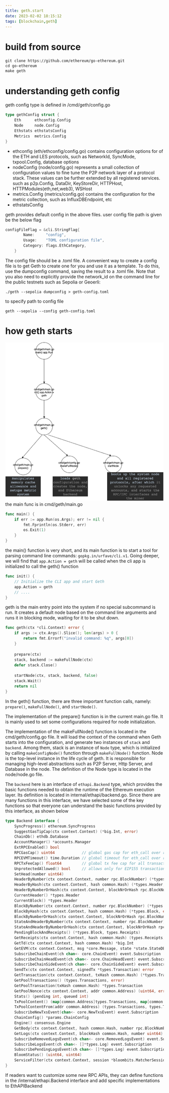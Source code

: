 ```yaml
---
title: geth.start
date: 2023-02-02 18:15:12
tags: [blockchain,geth]
---
```


# build from source
```
git clone https://github.com/ethereum/go-ethereum.git
cd go-ethereum
make geth
```

# understanding geth config
geth config type is defined in /cmd/geth/config.go
```go
type gethConfig struct {
	Eth      ethconfig.Config
	Node     node.Config
	Ethstats ethstatsConfig
	Metrics  metrics.Config
}
```
- ethconfig (eth/ethconfig/config.go)
contains configuration options for of the ETH and LES protocols, such as NetworkId, SyncMode, txpool.Config, database options
- nodeConfig (node/config.go)
represents a small collection of configuration values to fine tune the P2P network layer of a protocol stack. These values can be further extended by all registered services. such as p2p.Config, DataDir, KeyStoreDir, HTTPHost, HTTPModules(eth,net,web3), WSHost
- metrics.Config (metrics/config.go)
contains the configuration for the metric collection, such as InfluxDBEndpoint, etc
- ethstatsConfig

geth provides default config in the above files. user config file path is given be the below flag
```go
configFileFlag = &cli.StringFlag{
		Name:     "config",
		Usage:    "TOML configuration file",
		Category: flags.EthCategory,
	}
```

The config file should be a .toml file. A convenient way to create a config file is to get Geth to create one for you and use it as a template. To do this, use the dumpconfig command, saving the result to a .toml file. Note that you also need to explicitly provide the network_id on the command line for the public testnets such as Sepolia or Geoerli:
```
./geth --sepolia dumpconfig > geth-config.toml
```
to specify path to config file
```
geth --sepolia --config geth-config.toml
```

# how geth starts

![geth starts](/images/geth_starts.drawio.png)
the main func is in cmd/geth/main.go
```go
func main() {
	if err := app.Run(os.Args); err != nil {
		fmt.Fprintln(os.Stderr, err)
		os.Exit(1)
	}
}
```
the main() function is very short, and its main function is to start a tool for parsing command line commands: `gopkg.in/urfave/cli.v1`. Going deeper, we will find that `app.Action = geth` will be called when the cli app is initialized to call the geth() function
```go
func init() {
	// Initialize the CLI app and start Geth
	app.Action = geth
    // ....
}
```
geth is the main entry point into the system if no special subcommand is run.
It creates a default node based on the command line arguments and runs it in
blocking mode, waiting for it to be shut down.
```go
func geth(ctx *cli.Context) error {
	if args := ctx.Args().Slice(); len(args) > 0 {
		return fmt.Errorf("invalid command: %q", args[0])
	}

	prepare(ctx)
	stack, backend := makeFullNode(ctx)
	defer stack.Close()

	startNode(ctx, stack, backend, false)
	stack.Wait()
	return nil
}
```
In the geth() function, there are three important function calls, namely: `prepare()`, `makeFullNode()`, and `startNode()`.

The implementation of the prepare() function is in the current main.go file. It is mainly used to set some configurations required for node initialization.

The implementation of the makeFullNode() function is located in the cmd/geth/config.go file. It will load the context of the command when Geth starts into the configuration, and generate two instances of `stack` and `backend`. Among them, stack is an instance of `Node` type, which is initialized by calling `makeConfigNode()` function through `makeFullNode()` function. Node is the top-level instance in the life cycle of geth. It is responsible for managing high-level abstractions such as P2P Server, Http Server, and Database in the node. The definition of the Node type is located in the node/node.go file.

The `backend` here is an interface of `ethapi.Backend` type, which provides the basic functions needed to obtain the runtime of the Ethereum execution layer. Its definition is located in internal/ethapi/backend.go. Since there are many functions in this interface, we have selected some of the key functions so that everyone can understand the basic functions provided by this interface, as shown below
```go
type Backend interface {
	SyncProgress() ethereum.SyncProgress
	SuggestGasTipCap(ctx context.Context) (*big.Int, error)
	ChainDb() ethdb.Database
	AccountManager() *accounts.Manager
	ExtRPCEnabled() bool
	RPCGasCap() uint64            // global gas cap for eth_call over rpc: DoS protection
	RPCEVMTimeout() time.Duration // global timeout for eth_call over rpc: DoS protection
	RPCTxFeeCap() float64         // global tx fee cap for all transaction related APIs
	UnprotectedAllowed() bool     // allows only for EIP155 transactions.
	SetHead(number uint64)
	HeaderByNumber(ctx context.Context, number rpc.BlockNumber) (*types.Header, error)
	HeaderByHash(ctx context.Context, hash common.Hash) (*types.Header, error)
	HeaderByNumberOrHash(ctx context.Context, blockNrOrHash rpc.BlockNumberOrHash) (*types.Header, error)
	CurrentHeader() *types.Header
	CurrentBlock() *types.Header
	BlockByNumber(ctx context.Context, number rpc.BlockNumber) (*types.Block, error)
	BlockByHash(ctx context.Context, hash common.Hash) (*types.Block, error)
	BlockByNumberOrHash(ctx context.Context, blockNrOrHash rpc.BlockNumberOrHash) (*types.Block, error)
	StateAndHeaderByNumber(ctx context.Context, number rpc.BlockNumber) (*state.StateDB, *types.Header, error)
	StateAndHeaderByNumberOrHash(ctx context.Context, blockNrOrHash rpc.BlockNumberOrHash) (*state.StateDB, *types.Header, error)
	PendingBlockAndReceipts() (*types.Block, types.Receipts)
	GetReceipts(ctx context.Context, hash common.Hash) (types.Receipts, error)
	GetTd(ctx context.Context, hash common.Hash) *big.Int
	GetEVM(ctx context.Context, msg *core.Message, state *state.StateDB, header *types.Header, vmConfig *vm.Config) (*vm.EVM, func() error, error)
	SubscribeChainEvent(ch chan<- core.ChainEvent) event.Subscription
	SubscribeChainHeadEvent(ch chan<- core.ChainHeadEvent) event.Subscription
	SubscribeChainSideEvent(ch chan<- core.ChainSideEvent) event.Subscription
	SendTx(ctx context.Context, signedTx *types.Transaction) error
	GetTransaction(ctx context.Context, txHash common.Hash) (*types.Transaction, common.Hash, uint64, uint64, error)
	GetPoolTransactions() (types.Transactions, error)
	GetPoolTransaction(txHash common.Hash) *types.Transaction
	GetPoolNonce(ctx context.Context, addr common.Address) (uint64, error)
	Stats() (pending int, queued int)
	TxPoolContent() (map[common.Address]types.Transactions, map[common.Address]types.Transactions)
	TxPoolContentFrom(addr common.Address) (types.Transactions, types.Transactions)
	SubscribeNewTxsEvent(chan<- core.NewTxsEvent) event.Subscription
	ChainConfig() *params.ChainConfig
	Engine() consensus.Engine
	GetBody(ctx context.Context, hash common.Hash, number rpc.BlockNumber) (*types.Body, error)
	GetLogs(ctx context.Context, blockHash common.Hash, number uint64) ([][]*types.Log, error)
	SubscribeRemovedLogsEvent(ch chan<- core.RemovedLogsEvent) event.Subscription
	SubscribeLogsEvent(ch chan<- []*types.Log) event.Subscription
	SubscribePendingLogsEvent(ch chan<- []*types.Log) event.Subscription
	BloomStatus() (uint64, uint64)
	ServiceFilter(ctx context.Context, session *bloombits.MatcherSession)
}
```

If readers want to customize some new RPC APIs, they can define functions in the /internal/ethapi.Backend interface and add specific implementations to EthAPIBackend